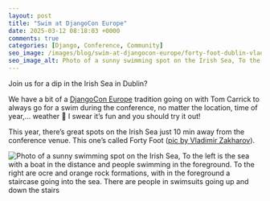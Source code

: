 ```yaml
---
layout: post
title: "Swim at DjangoCon Europe"
date: 2025-03-12 08:18:03 +0000
comments: true
categories: [Django, Conference, Community]
seo_image: /images/blog/swim-at-djangocon-europe/forty-foot-dublin-vladimir-zakharov-8367606618_69e5c760bc_k-60.webp
seo_image_alt: Photo of a sunny swimming spot on the Irish Sea, To the left is the sea with a boat in the distance and people swimming in the foreground. To the right are ocre and orange rock formations, with in the foreground a staircase going into the sea. There are people in swimsuits going up and down the stairs.
---
```


Join us for a dip in the Irish Sea in Dublin?

<!-- more -->

We have a bit of a [DjangoCon Europe](https://2025.djangocon.eu/) tradition going on with Tom Carrick to always go for a swim during the conference, no matter the location, time of year,… weather 😬 I swear it’s fun and you should try it out!

This year, there’s great spots on the Irish Sea just 10 min away from the conference venue. This one’s called Forty Foot ([pic by Vladimir Zakharov](https://www.flickr.com/photos/dublinart/8367606618)).

![Photo of a sunny swimming spot on the Irish Sea, To the left is the sea with a boat in the distance and people swimming in the foreground. To the right are ocre and orange rock formations, with in the foreground a staircase going into the sea. There are people in swimsuits going up and down the stairs](/images/blog/swim-at-djangocon-europe/forty-foot-dublin-vladimir-zakharov-8367606618_69e5c760bc_k-60.webp)
